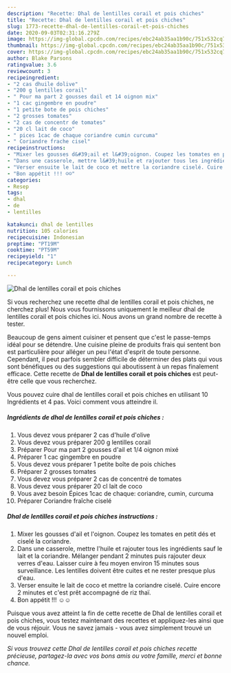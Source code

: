 ```yaml
---
description: "Recette: Dhal de lentilles corail et pois chiches"
title: "Recette: Dhal de lentilles corail et pois chiches"
slug: 1773-recette-dhal-de-lentilles-corail-et-pois-chiches
date: 2020-09-03T02:31:16.279Z
image: https://img-global.cpcdn.com/recipes/ebc24ab35aa1b90c/751x532cq70/dhal-de-lentilles-corail-et-pois-chiches-photo-principale-de-la-recette.jpg
thumbnail: https://img-global.cpcdn.com/recipes/ebc24ab35aa1b90c/751x532cq70/dhal-de-lentilles-corail-et-pois-chiches-photo-principale-de-la-recette.jpg
cover: https://img-global.cpcdn.com/recipes/ebc24ab35aa1b90c/751x532cq70/dhal-de-lentilles-corail-et-pois-chiches-photo-principale-de-la-recette.jpg
author: Blake Parsons
ratingvalue: 3.6
reviewcount: 3
recipeingredient:
- "2 cas dhuile dolive"
- "200 g lentilles corail"
- " Pour ma part 2 gousses dail et 14 oignon mix"
- "1 cac gingembre en poudre"
- "1 petite bote de pois chiches"
- "2 grosses tomates"
- "2 cas de concentr de tomates"
- "20 cl lait de coco"
- " pices 1cac de chaque coriandre cumin curcuma"
- " Coriandre frache cisel"
recipeinstructions:
- "Mixer les gousses d&#39;ail et l&#39;oignon. Coupez les tomates en petit dés et ciselé la coriandre."
- "Dans une casserole, mettre l&#39;huile et rajouter tous les ingrédients sauf le lait et la coriandre. Mélanger pendant 2 minutes puis rajouter deux verres d&#39;eau. Laisser cuire à feu moyen environ 15 minutes sous surveillance. Les lentilles doivent être cuites et ne rester presque plus d&#39;eau."
- "Verser ensuite le lait de coco et mettre la coriandre ciselé. Cuire encore 2 minutes et c&#39;est prêt accompagné de riz thaï."
- "Bon appétit !!! ☺☺"
categories:
- Resep
tags:
- dhal
- de
- lentilles

katakunci: dhal de lentilles 
nutrition: 105 calories
recipecuisine: Indonesian
preptime: "PT19M"
cooktime: "PT59M"
recipeyield: "1"
recipecategory: Lunch

---
```



![Dhal de lentilles corail et pois chiches](https://img-global.cpcdn.com/recipes/ebc24ab35aa1b90c/751x532cq70/dhal-de-lentilles-corail-et-pois-chiches-photo-principale-de-la-recette.jpg)

Si vous recherchez une recette dhal de lentilles corail et pois chiches, ne cherchez plus! Nous vous fournissons uniquement le meilleur dhal de lentilles corail et pois chiches ici. Nous avons un grand nombre de recette à tester.

Beaucoup de gens aiment cuisiner et pensent que c'est le passe-temps idéal pour se détendre. Une cuisine pleine de produits frais qui sentent bon est particulière pour alléger un peu l'état d'esprit de toute personne. Cependant, il peut parfois sembler difficile de déterminer des plats qui vous sont bénéfiques ou des suggestions qui aboutissent à un repas finalement efficace. Cette recette de <strong> Dhal de lentilles corail et pois chiches </strong> est peut-être celle que vous recherchez.

<!--inarticleads1-->

Vous pouvez cuire dhal de lentilles corail et pois chiches en utilisant 10 Ingrédients et 4 pas. Voici comment vous atteindre il.

##### Ingrédients de dhal de lentilles corail et pois chiches :

1. Vous devez vous préparer 2 cas d&#39;huile d&#39;olive
1. Vous devez vous préparer 200 g lentilles corail
1. Préparer  Pour ma part 2 gousses d&#39;ail et 1/4 oignon mixé
1. Préparer 1 cac gingembre en poudre
1. Vous devez vous préparer 1 petite boîte de pois chiches
1. Préparer 2 grosses tomates
1. Vous devez vous préparer 2 cas de concentré de tomates
1. Vous devez vous préparer 20 cl lait de coco
1. Vous avez besoin  Épices 1cac de chaque: coriandre, cumin, curcuma
1. Préparer  Coriandre fraîche ciselé




<!--inarticleads2-->

##### Dhal de lentilles corail et pois chiches instructions :

1. Mixer les gousses d&#39;ail et l&#39;oignon. Coupez les tomates en petit dés et ciselé la coriandre.
1. Dans une casserole, mettre l&#39;huile et rajouter tous les ingrédients sauf le lait et la coriandre. Mélanger pendant 2 minutes puis rajouter deux verres d&#39;eau. Laisser cuire à feu moyen environ 15 minutes sous surveillance. Les lentilles doivent être cuites et ne rester presque plus d&#39;eau.
1. Verser ensuite le lait de coco et mettre la coriandre ciselé. Cuire encore 2 minutes et c&#39;est prêt accompagné de riz thaï.
1. Bon appétit !!! ☺☺




<!--inarticleads1-->

<p>
Puisque vous avez atteint la fin de cette recette de Dhal de lentilles corail et pois chiches, vous testez maintenant des recettes et appliquez-les ainsi que de vous réjouir. Vous ne savez jamais - vous avez simplement trouvé un nouvel emploi.
</p>

<p>
<i>Si vous trouvez cette Dhal de lentilles corail et pois chiches recette précieuse, partagez-la avec vos bons amis ou votre famille, merci et bonne chance.</i>
</p>
